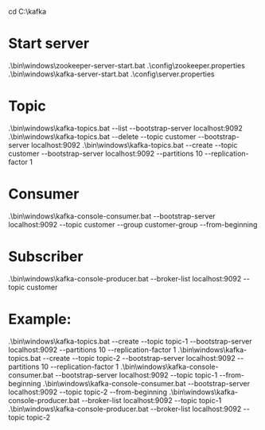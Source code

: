 cd C:\kafka

# Start server

.\bin\windows\zookeeper-server-start.bat .\config\zookeeper.properties
.\bin\windows\kafka-server-start.bat .\config\server.properties

# Topic

.\bin\windows\kafka-topics.bat --list --bootstrap-server localhost:9092
.\bin\windows\kafka-topics.bat --delete --topic customer --bootstrap-server localhost:9092
.\bin\windows\kafka-topics.bat --create --topic customer --bootstrap-server localhost:9092 --partitions 10 --replication-factor 1

# Consumer

.\bin\windows\kafka-console-consumer.bat --bootstrap-server localhost:9092 --topic customer --group customer-group --from-beginning

# Subscriber

.\bin\windows\kafka-console-producer.bat --broker-list localhost:9092 --topic customer

# Example:

.\bin\windows\kafka-topics.bat --create --topic topic-1 --bootstrap-server localhost:9092 --partitions 10 --replication-factor 1
.\bin\windows\kafka-topics.bat --create --topic topic-2 --bootstrap-server localhost:9092 --partitions 10 --replication-factor 1
.\bin\windows\kafka-console-consumer.bat --bootstrap-server localhost:9092 --topic topic-1 --from-beginning
.\bin\windows\kafka-console-consumer.bat --bootstrap-server localhost:9092 --topic topic-2 --from-beginning
.\bin\windows\kafka-console-producer.bat --broker-list localhost:9092 --topic topic-1
.\bin\windows\kafka-console-producer.bat --broker-list localhost:9092 --topic topic-2
